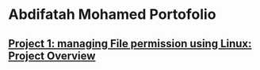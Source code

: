 # Abdifatah Mohamed Portofolio
## [Project 1: managing File permission using Linux: Project Overview](https://github.com/ashire6456/CyberSecurity-Portofolio/blob/main/File%20permissions%20in%20Linux.txt)
